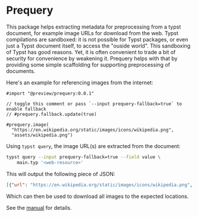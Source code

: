 # Prequery

This package helps extracting metadata for preprocessing from a typst document, for example image URLs for download from the web. Typst compilations are sandboxed: it is not possible for Typst packages, or even just a Typst document itself, to access the "ouside world". This sandboxing of Typst has good reasons. Yet, it is often convenient to trade a bit of security for convenience by weakening it. Prequery helps with that by providing some simple scaffolding for supporting preprocessing of documents.

Here's an example for referencing images from the internet:

```typ
#import "@preview/prequery:0.0.1"

// toggle this comment or pass `--input prequery-fallback=true` to enable fallback
// #prequery.fallback.update(true)

#prequery.image(
  "https://en.wikipedia.org/static/images/icons/wikipedia.png",
  "assets/wikipedia.png")
```

Using `typst query`, the image URL(s) are extracted from the document:

```sh
typst query --input prequery-fallback=true --field value \
    main.typ '<web-resource>'
```

This will output the following piece of JSON:

```json
[{"url": "https://en.wikipedia.org/static/images/icons/wikipedia.png", "path": "assets/wikipedia.png"}]
```

Which can then be used to download all images to the expected locations.

See the [manual](docs/manual.pdf) for details.
